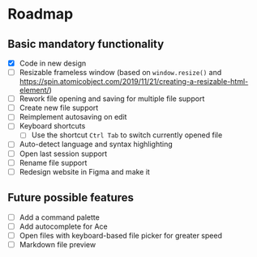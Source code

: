 # Roadmap

## Basic mandatory functionality

- [x] Code in new design
- [ ] Resizable frameless window (based on `window.resize()` and https://spin.atomicobject.com/2019/11/21/creating-a-resizable-html-element/)
- [ ] Rework file opening and saving for multiple file support
- [ ] Create new file support
- [ ] Reimplement autosaving on edit
- [ ] Keyboard shortcuts
    - [ ] Use the shortcut `Ctrl Tab` to switch currently opened file
- [ ] Auto-detect language and syntax highlighting
- [ ] Open last session support
- [ ] Rename file support
- [ ] Redesign website in Figma and make it

## Future possible features

- [ ] Add a command palette
- [ ] Add autocomplete for Ace
- [ ] Open files with keyboard-based file picker for greater speed
- [ ] Markdown file preview
